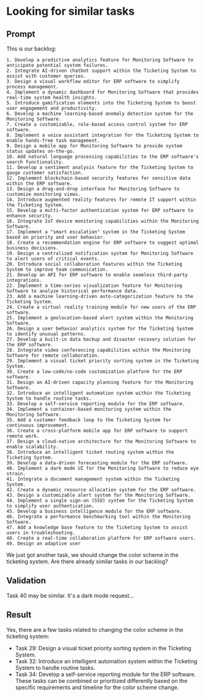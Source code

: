 # Looking for similar tasks

## Prompt

This is our backlog:

```
1. Develop a predictive analytics feature for Monitoring Software to anticipate potential system failures.
2. Integrate AI-driven chatbot support within the Ticketing System to assist with customer queries.
3. Design a visual workflow editor for ERP software to simplify process management.
4. Implement a dynamic dashboard for Monitoring Software that provides real-time system health insights.
5. Introduce gamification elements into the Ticketing System to boost user engagement and productivity.
6. Develop a machine learning-based anomaly detection system for the Monitoring Software.
7. Create a customizable, role-based access control system for ERP software.
8. Implement a voice assistant integration for the Ticketing System to enable hands-free task management.
9. Design a mobile app for Monitoring Software to provide system status updates on-the-go.
10. Add natural language processing capabilities to the ERP software's search functionality.
11. Develop a sentiment analysis feature for the Ticketing System to gauge customer satisfaction.
12. Implement blockchain-based security features for sensitive data within the ERP software.
13. Design a drag-and-drop interface for Monitoring Software to customize monitoring views.
14. Introduce augmented reality features for remote IT support within the Ticketing System.
15. Develop a multi-factor authentication system for ERP software to enhance security.
16. Integrate IoT device monitoring capabilities within the Monitoring Software.
17. Implement a "smart escalation" system in the Ticketing System based on priority and user behavior.
18. Create a recommendation engine for ERP software to suggest optimal business decisions.
19. Design a centralized notification system for Monitoring Software to alert users of critical events.
20. Introduce social collaboration features within the Ticketing System to improve team communication.
21. Develop an API for ERP software to enable seamless third-party integrations.
22. Implement a time-series visualization feature for Monitoring Software to analyze historical performance data.
23. Add a machine learning-driven auto-categorization feature to the Ticketing System.
24. Create a virtual reality training module for new users of the ERP software.
25. Implement a geolocation-based alert system within the Monitoring Software.
26. Design a user behavior analytics system for the Ticketing System to identify unusual patterns.
27. Develop a built-in data backup and disaster recovery solution for the ERP software.
28. Integrate video conferencing capabilities within the Monitoring Software for remote collaboration.
29. Implement a visual ticket priority sorting system in the Ticketing System.
30. Create a low-code/no-code customization platform for the ERP software.
31. Design an AI-driven capacity planning feature for the Monitoring Software.
32. Introduce an intelligent automation system within the Ticketing System to handle routine tasks.
33. Develop a self-service reporting module for the ERP software.
34. Implement a container-based monitoring system within the Monitoring Software.
35. Add a customer feedback loop to the Ticketing System for continuous improvement.
36. Create a cross-platform mobile app for ERP software to support remote work.
37. Design a cloud-native architecture for the Monitoring Software to enable scalability.
38. Introduce an intelligent ticket routing system within the Ticketing System.
39. Develop a data-driven forecasting module for the ERP software.
40. Implement a dark mode UI for the Monitoring Software to reduce eye strain.
41. Integrate a document management system within the Ticketing System.
42. Create a dynamic resource allocation system for the ERP software.
43. Design a customizable alert system for the Monitoring Software.
44. Implement a single sign-on (SSO) system for the Ticketing System to simplify user authentication.
45. Develop a business intelligence module for the ERP software.
46. Integrate a performance benchmarking tool within the Monitoring Software.
47. Add a knowledge base feature to the Ticketing System to assist users in troubleshooting.
48. Create a real-time collaboration platform for ERP software users.
49. Design an adaptive user
```

We just got another task, we should change the color scheme in the ticketing system. Are there already similar tasks in our backlog?

## Validation

Task 40 may be similar. It's a dark mode request...

## Result

Yes, there are a few tasks related to changing the color scheme in the ticketing system:

- Task 29: Design a visual ticket priority sorting system in the Ticketing System.
- Task 32: Introduce an intelligent automation system within the Ticketing System to handle routine tasks.
- Task 34: Develop a self-service reporting module for the ERP software.
  These tasks can be combined or prioritized differently based on the specific requirements and timeline for the color scheme change.
